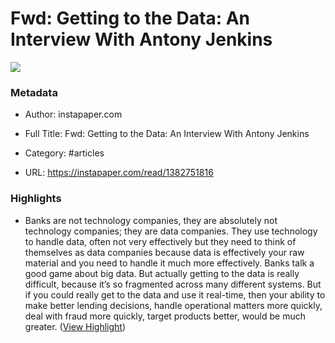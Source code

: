 # Fwd: Getting to the Data: An Interview With Antony Jenkins

![](https://readwise-assets.s3.amazonaws.com/static/images/article4.6bc1851654a0.png)

### Metadata

- Author: instapaper.com
- Full Title: Fwd: Getting to the Data: An Interview With Antony Jenkins
- Category: #articles


- URL: https://instapaper.com/read/1382751816

### Highlights

- Banks are not technology companies, they are absolutely not technology companies; they are data companies. They use technology to handle data, often not very effectively but they need to think of themselves as data companies because data is effectively your raw material and you need to handle it much more effectively.
  Banks talk a good game about big data. But actually getting to the data is really difficult, because it’s so fragmented across many different systems. But if you could really get to the data and use it real-time, then your ability to make better lending decisions, handle operational matters more quickly, deal with fraud more quickly, target products better, would be much greater. ([View Highlight](https://instapaper.com/read/1382751816/15344677))
